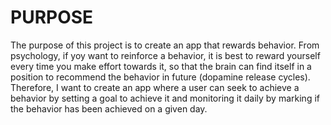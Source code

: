 # PURPOSE
The purpose of this project is to create an app that rewards behavior. From psychology, if yoy want to reinforce a behavior, it is best to reward yourself every time you make effort towards it, so that the brain can find itself in a position to recommend the behavior in future (dopamine release cycles). Therefore, I want to create an app where a user can seek to achieve a behavior by setting a goal to achieve it and monitoring it daily by marking if the behavior has been achieved on a given day.